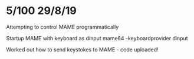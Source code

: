 # 5/100 29/8/19

Attempting to control MAME programmatically

Startup MAME with keyboard as dinput
 mame64 -keyboardprovider dinput

Worked out how to send keystokes to MAME - code uploaded!